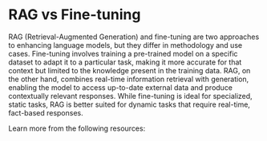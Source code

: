 # RAG vs Fine-tuning

RAG (Retrieval-Augmented Generation) and fine-tuning are two approaches to enhancing language models, but they differ in methodology and use cases. Fine-tuning involves training a pre-trained model on a specific dataset to adapt it to a particular task, making it more accurate for that context but limited to the knowledge present in the training data. RAG, on the other hand, combines real-time information retrieval with generation, enabling the model to access up-to-date external data and produce contextually relevant responses. While fine-tuning is ideal for specialized, static tasks, RAG is better suited for dynamic tasks that require real-time, fact-based responses.

Learn more from the following resources:

